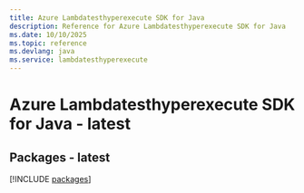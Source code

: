 ```yaml
---
title: Azure Lambdatesthyperexecute SDK for Java
description: Reference for Azure Lambdatesthyperexecute SDK for Java
ms.date: 10/10/2025
ms.topic: reference
ms.devlang: java
ms.service: lambdatesthyperexecute
---
```

# Azure Lambdatesthyperexecute SDK for Java - latest
## Packages - latest
[!INCLUDE [packages](lambdatesthyperexecute-index.md)]